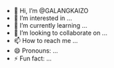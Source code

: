 - 👋 Hi, I’m @GALANGKAIZO
- 👀 I’m interested in ...
- 🌱 I’m currently learning ...
- 💞️ I’m looking to collaborate on ...
- 📫 How to reach me ...
- 😄 Pronouns: ...
- ⚡ Fun fact: ...

<!---
GALANGKAIZO/GALANGKAIZO is a ✨ special ✨ repository because its `README.md` (this file) appears on your GitHub profile.
You can click the Preview link to take a look at your changes.
--->

